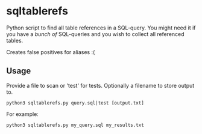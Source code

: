 # sqltablerefs

Python script to find all table references in a SQL-query. You might need it if you have a _bunch of_ SQL-queries and you wish to collect all referenced tables.

Creates false positives for aliases :(

## Usage


Provide a file to scan or 'test' for tests. Optionally a filename to store output to.

    python3 sqltablerefs.py query.sql|test [output.txt]


For example:

    python3 sqltablerefs.py my_query.sql my_results.txt